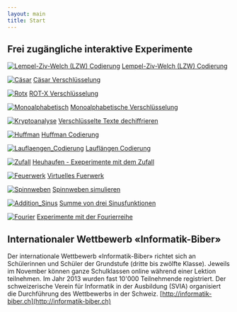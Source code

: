 ```yaml
---
layout: main
title: Start
---
```



## Frei zugängliche interaktive Experimente

[![Lempel-Ziv-Welch (LZW) Codierung](images/LZW_Codierung.png)](http://mgje.github.io/Codierung/LZW_Mittel.html)
[Lempel-Ziv-Welch (LZW) Codierung](http://mgje.github.io/Codierung/LZW_Mittel.html)

[![Cäsar](images/caesar.png)](http://mgje.github.io/Crypto/exp1/)
[Cäsar Verschlüsselung](http://mgje.github.io/Crypto/exp1/)

[![Rotx](images/rotx.png)](http://mgje.github.io/Crypto/exp3/index.html)
[ROT-X Verschlüsselung](http://mgje.github.io/Crypto/exp3/index.html)

[![Monoalphabetisch](images/monoalphabetisch.png)](http://mgje.github.io/Crypto/exp4/index.html)
[Monoalphabetische Verschlüsselung](http://mgje.github.io/Crypto/exp4/index.html)

[![Kryptoanalyse](images/kryptoanalyse.png)](http://mgje.github.io/Crypto/exp6/index.html)
[Verschlüsselte Texte dechiffrieren](http://mgje.github.io/Crypto/exp7/index.html)

[![Huffman](images/huffman.png)](http://mgje.github.io/Codierung/Huffman.html)
[Huffman Codierung](http://mgje.github.io/Codierung/Huffman.html)

[![Lauflaengen_Codierung](images/Lauflaengen_Codierung.png)](http://mgje.github.io/Codierung/Lauflaengen_Mini.html)
[Lauflängen Codierung](http://mgje.github.io/Codierung/Lauflaengen_Mini.html)

[![Zufall](images/zufall.png)](http://mgje.github.io/webprogramming/processing/zufallsbilder.html)
[Heuhaufen - Exeperimente mit dem Zufall](http://mgje.github.io/webprogramming/processing/zufallsbilder.html)

[![Feuerwerk](images/feuerwerk.png)](http://mgje.github.io/webprogramming/processing/visuelle_effekte.html)
[Virtuelles Fuerwerk](http://mgje.github.io/webprogramming/processing/visuelle_effekte.html)

[![Spinnweben](images/spinnweben.png)](http://mgje.github.io/webprogramming/processing/spinnweben.html)
[Spinnweben simulieren](http://mgje.github.io/webprogramming/processing/spinnweben.html)

[![Addition_Sinus](images/dreisin.png)](http://mgje.github.io/fourierseries/SinusSumme.html)
[Summe von drei Sinusfunktionen](http://mgje.github.io/fourierseries/SinusSumme.html)

[![Fourier](images/Fourier.png)](http://mgje.github.io/fourierseries/Fourierreihen.html)
[Experimente mit der Fourierreihe](http://mgje.github.io/fourierseries/Fourierreihen.html)


## Internationaler Wettbewerb  «Informatik-Biber» 

Der internationale Wettbewerb «Informatik-Biber» richtet sich an Schülerinnen und Schüler der Grundstufe (dritte bis zwölfte Klasse). Jeweils im November können ganze Schulklassen online während einer Lektion teilnehmen. Im Jahr 2013 wurden fast 10'000 Teilnehmende registriert. Der schweizerische Verein für Informatik in der Ausbildung (SVIA) organisiert die Durchführung des Wettbewerbs in der Schweiz. 
[http://informatik-biber.ch](http://informatik-biber.ch)



